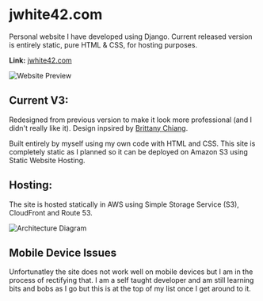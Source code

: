 # jwhite42.com

Personal website I have developed using Django. Current released version is entirely static, pure HTML & CSS, for hosting purposes.

**Link:** [jwhite42.com](http://jwhite42.com)

![Website Preview]()

## Current V3:
Redesigned from previous version to make it look more professional (and I didn't really like it). Design inpsired by [Brittany Chiang](https://brittanychiang.com).

Built entirely by myself using my own code with HTML and CSS. This site is completely static as I planned so it can be deployed on Amazon S3 using Static Website Hosting.

## Hosting:
The site is hosted statically in AWS using Simple Storage Service (S3), CloudFront and Route 53.

![Architecture Diagram](https://github.com/ClassicSmej/Website/blob/main/Non-Site%20Files/Architecture%20Diagram.png)

## Mobile Device Issues
Unfortunatley the site does not work well on mobile devices but I am in the process of rectifying that. I am a self taught developer and am still learning bits and bobs as I go but this is at the top of my list once I get around to it.

